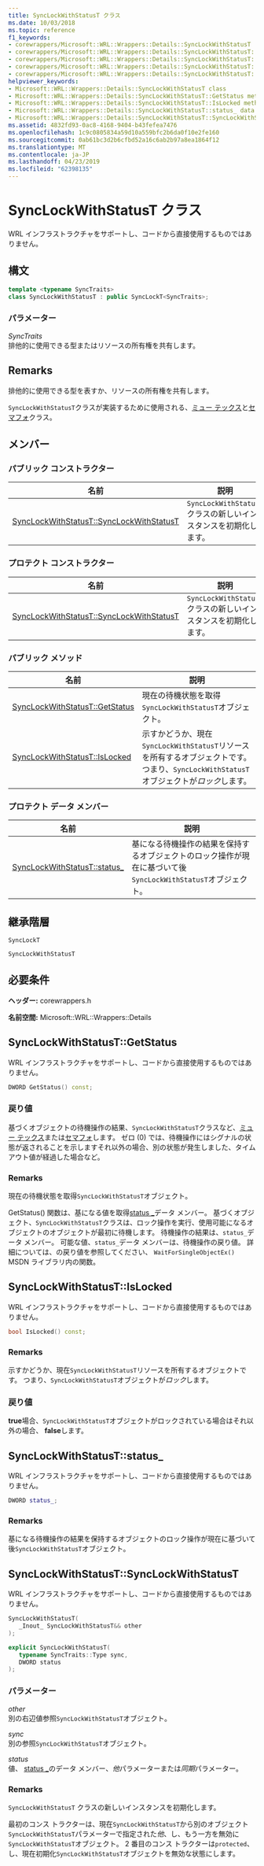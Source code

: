 ```yaml
---
title: SyncLockWithStatusT クラス
ms.date: 10/03/2018
ms.topic: reference
f1_keywords:
- corewrappers/Microsoft::WRL::Wrappers::Details::SyncLockWithStatusT
- corewrappers/Microsoft::WRL::Wrappers::Details::SyncLockWithStatusT::GetStatus
- corewrappers/Microsoft::WRL::Wrappers::Details::SyncLockWithStatusT::IsLocked
- corewrappers/Microsoft::WRL::Wrappers::Details::SyncLockWithStatusT::status_
- corewrappers/Microsoft::WRL::Wrappers::Details::SyncLockWithStatusT::SyncLockWithStatusT
helpviewer_keywords:
- Microsoft::WRL::Wrappers::Details::SyncLockWithStatusT class
- Microsoft::WRL::Wrappers::Details::SyncLockWithStatusT::GetStatus method
- Microsoft::WRL::Wrappers::Details::SyncLockWithStatusT::IsLocked method
- Microsoft::WRL::Wrappers::Details::SyncLockWithStatusT::status_ data member
- Microsoft::WRL::Wrappers::Details::SyncLockWithStatusT::SyncLockWithStatusT, constructor
ms.assetid: 4832fd93-0ac8-4168-9404-b43fefea7476
ms.openlocfilehash: 1c9c0805834a59d10a559bfc2b6da0f10e2fe160
ms.sourcegitcommit: 0ab61bc3d2b6cfbd52a16c6ab2b97a8ea1864f12
ms.translationtype: MT
ms.contentlocale: ja-JP
ms.lasthandoff: 04/23/2019
ms.locfileid: "62398135"
---
```

# <a name="synclockwithstatust-class"></a>SyncLockWithStatusT クラス

WRL インフラストラクチャをサポートし、コードから直接使用するものではありません。

## <a name="syntax"></a>構文

```cpp
template <typename SyncTraits>
class SyncLockWithStatusT : public SyncLockT<SyncTraits>;
```

### <a name="parameters"></a>パラメーター

*SyncTraits*<br/>
排他的に使用できる型またはリソースの所有権を共有します。

## <a name="remarks"></a>Remarks

排他的に使用できる型を表すか、リソースの所有権を共有します。

`SyncLockWithStatusT`クラスが実装するために使用される、[ミュー テックス](mutex-class.md)と[セマフォ](semaphore-class.md)クラス。

## <a name="members"></a>メンバー

### <a name="public-constructors"></a>パブリック コンストラクター

名前                                                             | 説明
---------------------------------------------------------------- | --------------------------------------------------------------
[SyncLockWithStatusT::SyncLockWithStatusT](#synclockwithstatust) | `SyncLockWithStatusT` クラスの新しいインスタンスを初期化します。

### <a name="protected-constructors"></a>プロテクト コンストラクター

名前                                                             | 説明
---------------------------------------------------------------- | --------------------------------------------------------------
[SyncLockWithStatusT::SyncLockWithStatusT](#synclockwithstatust) | `SyncLockWithStatusT` クラスの新しいインスタンスを初期化します。

### <a name="public-methods"></a>パブリック メソッド

名前                                         | 説明
-------------------------------------------- | ----------------------------------------------------------------------------------------------------------------------------------
[SyncLockWithStatusT::GetStatus](#getstatus) | 現在の待機状態を取得`SyncLockWithStatusT`オブジェクト。
[SyncLockWithStatusT::IsLocked](#islocked)   | 示すかどうか、現在`SyncLockWithStatusT`リソースを所有するオブジェクトです。 つまり、`SyncLockWithStatusT`オブジェクトが*ロック*します。

### <a name="protected-data-members"></a>プロテクト データ メンバー

名前                                    | 説明
--------------------------------------- | ----------------------------------------------------------------------------------------------------------------------------------------
[SyncLockWithStatusT::status_](#status) | 基になる待機操作の結果を保持するオブジェクトのロック操作が現在に基づいて後`SyncLockWithStatusT`オブジェクト。

## <a name="inheritance-hierarchy"></a>継承階層

`SyncLockT`

`SyncLockWithStatusT`

## <a name="requirements"></a>必要条件

**ヘッダー:** corewrappers.h

**名前空間:** Microsoft::WRL::Wrappers::Details

## <a name="getstatus"></a>SyncLockWithStatusT::GetStatus

WRL インフラストラクチャをサポートし、コードから直接使用するものではありません。

```cpp
DWORD GetStatus() const;
```

### <a name="return-value"></a>戻り値

基づくオブジェクトの待機操作の結果、`SyncLockWithStatusT`クラスなど、[ミュー テックス](mutex-class.md)または[セマフォ](semaphore-class.md)します。 ゼロ (0) では、待機操作にはシグナルの状態が返されることを示しますそれ以外の場合、別の状態が発生しました、タイムアウト値が経過した場合など。

### <a name="remarks"></a>Remarks

現在の待機状態を取得`SyncLockWithStatusT`オブジェクト。

GetStatus() 関数は、基になる値を取得[status _](#status)データ メンバー。 基づくオブジェクト、`SyncLockWithStatusT`クラスは、ロック操作を実行、使用可能になるオブジェクトのオブジェクトが最初に待機します。 待機操作の結果は、`status_`データ メンバー。 可能な値、`status_`データ メンバーは、待機操作の戻り値。 詳細については、の戻り値を参照してください、 `WaitForSingleObjectEx()` MSDN ライブラリ内の関数。

## <a name="islocked"></a>SyncLockWithStatusT::IsLocked

WRL インフラストラクチャをサポートし、コードから直接使用するものではありません。

```cpp
bool IsLocked() const;
```

### <a name="remarks"></a>Remarks

示すかどうか、現在`SyncLockWithStatusT`リソースを所有するオブジェクトです。 つまり、`SyncLockWithStatusT`オブジェクトが*ロック*します。

### <a name="return-value"></a>戻り値

**true**場合、`SyncLockWithStatusT`オブジェクトがロックされている場合はそれ以外の場合、 **false**します。

## <a name="status"></a>SyncLockWithStatusT::status_

WRL インフラストラクチャをサポートし、コードから直接使用するものではありません。

```cpp
DWORD status_;
```

### <a name="remarks"></a>Remarks

基になる待機操作の結果を保持するオブジェクトのロック操作が現在に基づいて後`SyncLockWithStatusT`オブジェクト。

## <a name="synclockwithstatust"></a>SyncLockWithStatusT::SyncLockWithStatusT

WRL インフラストラクチャをサポートし、コードから直接使用するものではありません。

```cpp
SyncLockWithStatusT(
   _Inout_ SyncLockWithStatusT&& other
);

explicit SyncLockWithStatusT(
   typename SyncTraits::Type sync,
   DWORD status
);
```

### <a name="parameters"></a>パラメーター

*other*<br/>
別の右辺値参照`SyncLockWithStatusT`オブジェクト。

*sync*<br/>
別の参照`SyncLockWithStatusT`オブジェクト。

*status*<br/>
値、 [status _](#status)のデータ メンバー、*他*パラメーターまたは*同期*パラメーター。

### <a name="remarks"></a>Remarks

`SyncLockWithStatusT` クラスの新しいインスタンスを初期化します。

最初のコンス トラクターは、現在`SyncLockWithStatusT`から別のオブジェクト`SyncLockWithStatusT`パラメーターで指定された*他*、し、もう一方を無効に`SyncLockWithStatusT`オブジェクト。 2 番目のコンス トラクターは`protected`、し、現在初期化`SyncLockWithStatusT`オブジェクトを無効な状態にします。
